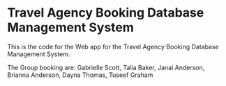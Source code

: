 # Travel Agency Booking  Database Management System

This is the code for the Web app for the Travel Agency Booking Database Management System.


The Group booking are: Gabrielle Scott, Talia Baker, Janai Anderson, Brianna Anderson,  Dayna Thomas, Tuseef Graham
